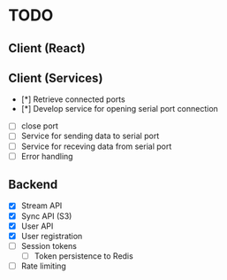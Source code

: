 # TODO

## Client (React)

## Client (Services)
- [*] Retrieve connected ports
- [*] Develop service for opening serial port connection
- [ ] close port
- [ ] Service for sending data to serial port
- [ ] Service for receving data from serial port
- [ ] Error handling

## Backend
- [x] Stream API
- [x] Sync API (S3)
- [x] User API
- [x] User registration
- [ ] Session tokens
    - [ ] Token persistence to Redis
- [ ] Rate limiting
